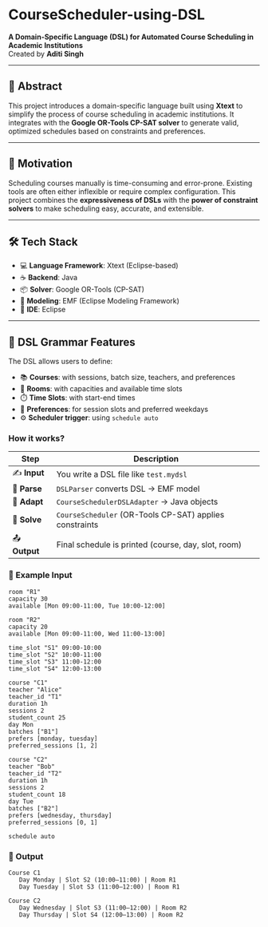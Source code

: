 # CourseScheduler-using-DSL

**A Domain-Specific Language (DSL) for Automated Course Scheduling in Academic Institutions**  
Created by **Aditi Singh**

---

## 📌 Abstract

This project introduces a domain-specific language built using **Xtext** to simplify the process of course scheduling in academic institutions. It integrates with the **Google OR-Tools CP-SAT solver** to generate valid, optimized schedules based on constraints and preferences.

---

## 🎯 Motivation

Scheduling courses manually is time-consuming and error-prone. Existing tools are often either inflexible or require complex configuration. This project combines the **expressiveness of DSLs** with the **power of constraint solvers** to make scheduling easy, accurate, and extensible.

---

## 🛠️ Tech Stack

- 💻 **Language Framework**: Xtext (Eclipse-based)
- ☕ **Backend**: Java
- 📦 **Solver**: Google OR-Tools (CP-SAT)
- 🧩 **Modeling**: EMF (Eclipse Modeling Framework)
- 🧪 **IDE**: Eclipse

---

## 📐 DSL Grammar Features

The DSL allows users to define:

- 📚 **Courses**: with sessions, batch size, teachers, and preferences
- 🏫 **Rooms**: with capacities and available time slots
- ⏱️ **Time Slots**: with start-end times
- 📅 **Preferences**: for session slots and preferred weekdays
- ⚙️ **Scheduler trigger**: using `schedule auto`

### How it works?

| Step          | Description                                             |
| ------------- | ------------------------------------------------------- |
| ✍️ **Input**  | You write a DSL file like `test.mydsl`                  |
| 🧾 **Parse**  | `DSLParser` converts DSL → EMF model                    |
| 🔄 **Adapt**  | `CourseSchedulerDSLAdapter` → Java objects              |
| 🧮 **Solve**  | `CourseScheduler` (OR-Tools CP-SAT) applies constraints |
| 📤 **Output** | Final schedule is printed (course, day, slot, room)     |


### 📝 Example Input

```dsl
room "R1"
capacity 30
available [Mon 09:00-11:00, Tue 10:00-12:00]

room "R2"
capacity 20
available [Mon 09:00-11:00, Wed 11:00-13:00]

time_slot "S1" 09:00-10:00
time_slot "S2" 10:00-11:00
time_slot "S3" 11:00-12:00
time_slot "S4" 12:00-13:00

course "C1"
teacher "Alice"
teacher_id "T1"
duration 1h
sessions 2
student_count 25
day Mon
batches ["B1"]
prefers [monday, tuesday]
preferred_sessions [1, 2]

course "C2"
teacher "Bob"
teacher_id "T2"
duration 1h
sessions 2
student_count 18
day Tue
batches ["B2"]
prefers [wednesday, thursday]
preferred_sessions [0, 1]

schedule auto
```

### 📝 Output 
```
Course C1
   Day Monday | Slot S2 (10:00–11:00) | Room R1
   Day Tuesday | Slot S3 (11:00–12:00) | Room R1

Course C2
   Day Wednesday | Slot S3 (11:00–12:00) | Room R2
   Day Thursday | Slot S4 (12:00–13:00) | Room R2
```
